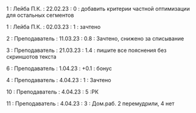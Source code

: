 1 : Лейба П.К. : 22.02.23 : 0 : добавить критерии частной оптимизации для остальных сегментов

1 : Лейба П.К. : 02.03.23 : 1 : зачтено

2 : Преподаватель : 11.03.23 : 0.8 : Зачтено, снижено за списывание

3 : Преподаватель : 21.03.23 : 1.4 : пишите все пояснения без скриншотов текста

6 : Преподаватель : 1.04.23 : +0.1 : бонус

4 : Преподаватель : 4.04.23 : 1 : Зачтено

10 : Преподаватель : 4.04.23 : 5 :РК

11 : Преподаватель : 4.04.23 : 3 : Дом.раб. 2 перемудрили, 4 нет
